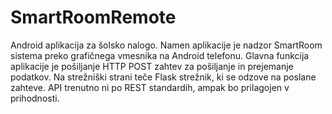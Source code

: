 # SmartRoomRemote
Android aplikacija za šolsko nalogo. Namen aplikacije je nadzor SmartRoom sistema preko grafičnega vmesnika na Android telefonu.
Glavna funkcija aplikacije je pošiljanje HTTP POST zahtev za pošiljanje in prejemanje podatkov. Na strežniški strani teče Flask strežnik, ki se odzove na poslane zahteve. API trenutno ni po REST standardih, ampak bo prilagojen v prihodnosti.